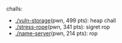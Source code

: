 
challs:
* [./vuln-storage](./vuln-storage)(pwn, 499 pts): heap chall
* [./stress-rope](./stress-rope)(pwn, 341 pts): sigret rop
* [./name-server](./name-server)(pwn, 214 pts): rop
